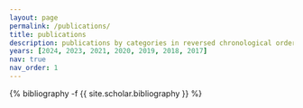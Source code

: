 ```yaml
---
layout: page
permalink: /publications/
title: publications
description: publications by categories in reversed chronological order.
years: [2024, 2023, 2021, 2020, 2019, 2018, 2017]
nav: true
nav_order: 1
---
```


<!-- _pages/publications.md -->
<div class="publications">

{% bibliography -f {{ site.scholar.bibliography }} %}

</div>

